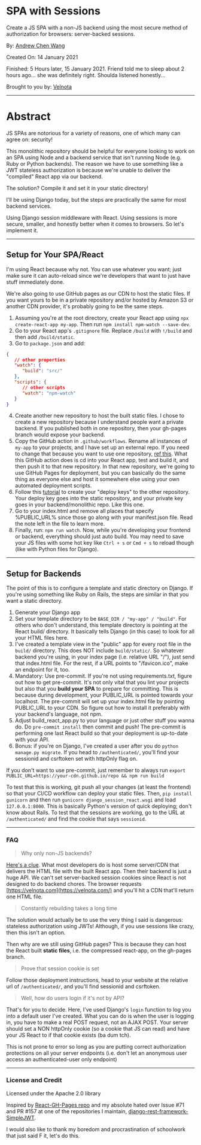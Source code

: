 # SPA with Sessions

Create a JS SPA with a non-JS backend using the most secure
method of authorization for browsers: server-backed sessions.

By: [Andrew Chen Wang](https://github.com/Andrew-Chen-Wang)

Created On: 14 January 2021

Finished: 5 Hours later, 15 January 2021. Friend told me to sleep about 2 hours ago... she was definitely right. Shoulda listened honestly...

Brought to you by: [Velnota](https://velnota.com/)

---
# Abstract

JS SPAs are notorious for a variety of reasons,
one of which many can agree on: security!

This monolithic repository should be helpful for everyone looking
to work on an SPA using Node and a backend service
that isn't running Node (e.g. Ruby or Python backends).
The reason we have to use something like a JWT
stateless authorization is because we're unable to
deliver the "compiled" React app via our backend.

The solution? Compile it and set it in your static directory!

I'll be using Django today, but the steps are practically the
same for most backend services.

Using Django session middleware with React.
Using sessions is more secure, smaller, and
honestly better when it comes to browsers.
So let's implement it.

---
## Setup for Your SPA/React

I'm using React because why not. You can use whatever you want;
just make sure it can auto-reload since we're developers that
want to just have stuff immediately done.

We're also going to use GitHub pages as our CDN to host the static files.
If you want yours to be in a private repository and/or hosted
by Amazon S3 or another CDN provider, it's probably going to be
the same steps.

1. Assuming you're at the root directory, 
   create your React app using `npx create-react-app my-app`.
   Then run `npm install npm-watch --save-dev`.
2. Go to your React app's `.gitignore` file. Replace `/build`
   with `!/build` and then add `/build/static`.
3. Go to `package.json` and add:
   
```json
{
   // other properties
   "watch": {
      "build": "src/"
   },
   "scripts": {
      // other scripts
      "watch": "npm-watch"
   }
}
```

4. Create another new repository to host the built static files.
   I chose to create a new repository because I understand people
   want a private backend. If you published both in one repository,
   then your gh-pages branch would expose your backend.
5. Copy the GitHub action in `.github/workflows`. Rename all instances of
   `my-app` to your projects, and I have set up an external repo. If you
   need to change that because you want to use one repository,
   [ref this](https://github.com/peaceiris/actions-gh-pages#%EF%B8%8F-deploy-to-external-repository-external_repository).
   What this GitHub action does is cd into 
   your React app, test and build it, and then push
   it to that new repository. In that new repository, we're going
   to use GitHub Pages for deployment, but you can basically
   do the same thing as everyone else and host it somewhere
   else using your own automated deployment scripts.
6. Follow this [tutorial](https://github.com/peaceiris/actions-gh-pages#%EF%B8%8F-create-ssh-deploy-key)
   to create your "deploy keys" to the other repository. Your deploy
   key goes into the static repository, and your private key goes in your
   backend/monolithic repo. Like this one.
7. Go to your index.html and remove all places that specify %PUBLIC_URL%
   since those go along with your manifest.json file. Read the note
   left in the file to learn more.
8. Finally, run: `npm run watch`. Now, while you're developing your 
   frontend or backend, everything should just auto build. You may 
   need to save your JS files with some hot key like `Ctrl + s` or 
   `Cmd + s` to reload though (like with Python files for Django).

---
## Setup for Backends

The point of this is to configure a template and static directory
on Django. If you're using something like Ruby on Rails, the
steps are similar in that you want a static directory.

1. Generate your Django app
2. Set your template directory to be `BASE_DIR / "my-app" / "build"`.
   For others who don't understand, this template directory is pointing
   at the React build/ directory. It basically tells Django (in this case)
   to look for all your HTML files here.
3. I've created a template view in the "public" app for every root file in the 
   `build/` directory. This does NOT include `build/static/`. So whatever 
   backend you're using, in your index page (i.e. relative URL "/"), just 
   send that index.html file. For the rest, if a URL points to "/favicon.ico",
   make an endpoint for it, too.
4. Mandatory: Use pre-commit. If you're not using requirements.txt, figure
   out how to get pre-commit. It's not only vital that you lint your projects
   but also that you **build your SPA** to prepare for committing. This is because
   during development, your PUBLIC_URL is pointed towards your localhost. The pre-commit
   will set up your index.html file by pointing PUBLIC_URL to your CDN. So figure
   out how to install it preferably with your backend's language, not npm.
5. Adjust build_react_app.py to your language or just other stuff you wanna do.
   Do `pre-commit install` then commit and push! The pre-commit is
   performing one last React build so that your deployment is
   up-to-date with your API.
6. Bonus: if you're on Django, I've created a user after you do
   `python manage.py migrate`. If you head to `/authenticated/`, you'll find your
   sessionid and csrftoken set with httpOnly flag on.
   
If you don't want to use pre-commit, just remember to always
run `export PUBLIC_URL=https://your-cdn.github.io/repo && npm run build`

To test that this is working, git push all your changes (at least the frontend)
so that your CI/CD workflow can deploy your static files. Then, `pip install gunicorn`
and then run `gunicorn django_session_react.wsgi` and load `127.0.0.1:8000`.
This is basically Python's version of quick deploying; don't know about Rails.
To test that the sessions are working, go to the URL at `/authenticated/`
and find the cookie that says `sessionid`.

---
### FAQ

> Why only non-JS backends?

[Here's a clue](https://reactjs.org/docs/create-a-new-react-app.html#nextjs).
What most developers do is host some server/CDN that
delivers the HTML file with the built React app.
Then their backend is just a huge API. We can't set server-backed
session cookies since React is not designed to do backend
chores. The browser requests [https://velnota.com](https://velnota.com/)
and you'll hit a CDN that'll return one HTML file.

> Constantly rebuilding takes a long time

The solution would actually be to use the very thing I said is dangerous:
stateless authorization using JWTs! Although, if you use sessions like
crazy, then this isn't an option.

Then why are we still using GitHub pages? This is because they can host
the React built **static files**, i.e. the compressed react-app, on the
gh-pages branch.

> Prove that session cookie is set

Follow those deployment instructions, head to your website at the relative
url of `/authenticated/`, and you'll find sessionid and csrftoken.

> Well, how do users login if it's not by API?

That's for you to decide. Here, I've used Django's `login` function to
log you into a default user I've created. What you can do is when the user
is logging in, you have to make a real POST request, not an AJAX POST.
Your server should set a NON httpOnly cookie (so a cookie that JS can read)
and have your JS React to if that cookie exists (ba dum tch).

This is not prone to error so long as you are putting correct authorization
protections on all your server endpoints (i.e. don't let an anonymous user access
an authenticated-user only endpoint)

---
### License and Credit

Licensed under the Apache 2.0 library

Inspired by [React-GH-Pages repo](https://github.com/gitname/react-gh-pages)
and my absolute hated over Issue #71 and PR #157 at one of the
repositories I maintain,
[django-rest-framework-SimpleJWT](https://github.com/SimpleJWT/django-rest-framework-simplejwt).

I would also like to thank my boredom and procrastination of
schoolwork that just said F it, let's do this.
